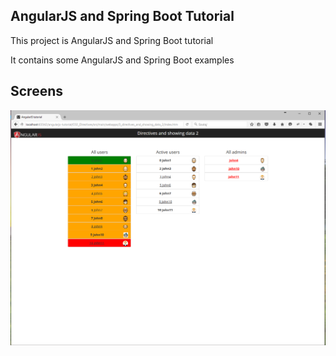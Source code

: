 AngularJS and Spring Boot Tutorial
---------------------------------------------

This project is AngularJS and Spring Boot tutorial

It contains some AngularJS and Spring Boot examples

Screens
---------------------------------------------

![alt text](https://github.com/DanielMichalski/angularjs-and-spring-boot-tutorial/blob/master/C02_Directives/src/main/resources/screens/directives.png "Screen 1")